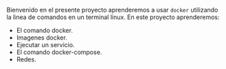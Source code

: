 Bienvenido en el presente proyecto aprenderemos a usar `docker` utilizando la linea de comandos en un terminal linux.
En este proyecto aprenderemos:

* El comando docker.
* Imagenes docker.
* Ejecutar un servicio.
* El comando docker-compose.
* Redes.
